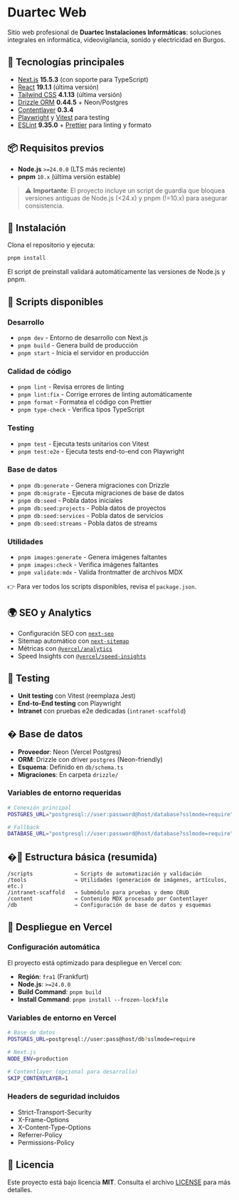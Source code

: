 # Duartec Web

Sitio web profesional de **Duartec Instalaciones Informáticas**:
soluciones integrales en informática, videovigilancia, sonido y electricidad
en Burgos.

## 🚀 Tecnologías principales

- [Next.js](https://nextjs.org/) **15.5.3** (con soporte para TypeScript)
- [React](https://reactjs.org/) **19.1.1** (última versión)
- [Tailwind CSS](https://tailwindcss.com/) **4.1.13** (última versión)
- [Drizzle ORM](https://orm.drizzle.team/) **0.44.5** + Neon/Postgres
- [Contentlayer](https://www.contentlayer.dev/) **0.3.4**
- [Playwright](https://playwright.dev/) y [Vitest](https://vitest.dev/)
  para testing
- [ESLint](https://eslint.org/) **9.35.0** + [Prettier](https://prettier.io/)
  para linting y formato

## 📦 Requisitos previos

- **Node.js** `>=24.0.0` (LTS más reciente)
- **pnpm** `10.x` (última versión estable)

> ⚠️ **Importante**: El proyecto incluye un script de guardia que bloquea versiones antiguas de Node.js (<24.x) y pnpm (!=10.x) para asegurar consistencia.

## 🔧 Instalación

Clona el repositorio y ejecuta:

```bash
pnpm install
```

El script de preinstall validará automáticamente las versiones de Node.js y pnpm.

## 📜 Scripts disponibles

### Desarrollo

- `pnpm dev` - Entorno de desarrollo con Next.js
- `pnpm build` - Genera build de producción
- `pnpm start` - Inicia el servidor en producción

### Calidad de código

- `pnpm lint` - Revisa errores de linting
- `pnpm lint:fix` - Corrige errores de linting automáticamente
- `pnpm format` - Formatea el código con Prettier
- `pnpm type-check` - Verifica tipos TypeScript

### Testing

- `pnpm test` - Ejecuta tests unitarios con Vitest
- `pnpm test:e2e` - Ejecuta tests end-to-end con Playwright

### Base de datos

- `pnpm db:generate` - Genera migraciones con Drizzle
- `pnpm db:migrate` - Ejecuta migraciones de base de datos
- `pnpm db:seed` - Pobla datos iniciales
- `pnpm db:seed:projects` - Pobla datos de proyectos
- `pnpm db:seed:services` - Pobla datos de servicios
- `pnpm db:seed:streams` - Pobla datos de streams

### Utilidades

- `pnpm images:generate` - Genera imágenes faltantes
- `pnpm images:check` - Verifica imágenes faltantes
- `pnpm validate:mdx` - Valida frontmatter de archivos MDX

👉 Para ver todos los scripts disponibles, revisa el `package.json`.

## 🌍 SEO y Analytics

- Configuración SEO con [`next-seo`](https://github.com/garmeeh/next-seo)
- Sitemap automático con [`next-sitemap`](https://www.npmjs.com/package/next-sitemap)
- Métricas con [`@vercel/analytics`](https://vercel.com/docs/concepts/analytics)
- Speed Insights con [`@vercel/speed-insights`](https://vercel.com/docs/concepts/speed-insights)

## 🧪 Testing

- **Unit testing** con Vitest (reemplaza Jest)
- **End-to-End testing** con Playwright
- **Intranet** con pruebas e2e dedicadas (`intranet-scaffold`)

## �️ Base de datos

- **Proveedor**: Neon (Vercel Postgres)
- **ORM**: Drizzle con driver `postgres` (Neon-friendly)
- **Esquema**: Definido en `db/schema.ts`
- **Migraciones**: En carpeta `drizzle/`

### Variables de entorno requeridas

```bash
# Conexión principal
POSTGRES_URL="postgresql://user:password@host/database?sslmode=require"

# Fallback
DATABASE_URL="postgresql://user:password@host/database?sslmode=require"
```

## �📂 Estructura básica (resumida)

```text
/scripts             → Scripts de automatización y validación
/tools               → Utilidades (generación de imágenes, artículos, etc.)
/intranet-scaffold   → Submódulo para pruebas y demo CRUD
/content             → Contenido MDX procesado por Contentlayer
/db                  → Configuración de base de datos y esquemas
```

## 🚀 Despliegue en Vercel

### Configuración automática

El proyecto está optimizado para despliegue en Vercel con:

- **Región**: `fra1` (Frankfurt)
- **Node.js**: `>=24.0.0`
- **Build Command**: `pnpm build`
- **Install Command**: `pnpm install --frozen-lockfile`

### Variables de entorno en Vercel

```bash
# Base de datos
POSTGRES_URL=postgresql://user:pass@host/db?sslmode=require

# Next.js
NODE_ENV=production

# Contentlayer (opcional para desarrollo)
SKIP_CONTENTLAYER=1
```

### Headers de seguridad incluidos

- Strict-Transport-Security
- X-Frame-Options
- X-Content-Type-Options
- Referrer-Policy
- Permissions-Policy

## 📄 Licencia

Este proyecto está bajo licencia **MIT**.
Consulta el archivo [LICENSE](./LICENSE) para más detalles.

